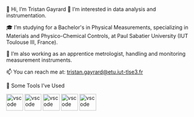 👋 Hi, I’m Tristan Gayrard
👀 I’m interested in data analysis and instrumentation.

🎓 I’m studying for a Bachelor's in Physical Measurements, specializing in Materials and Physico-Chemical Controls, at Paul Sabatier University (IUT Toulouse III, France).

🧪 I’m also working as an apprentice metrologist, handling and monitoring measurement instruments.

📫 You can reach me at: tristan.gayrard@etu.iut-tlse3.fr
  
🚀 Some Tools I’ve Used
<p align="left">
<img src="https://cdn.jsdelivr.net/gh/devicons/devicon@latest/icons/arduino/arduino-original.svg" alt="vscode" width="45" height="45"/>
<img src="https://cdn.jsdelivr.net/gh/devicons/devicon@latest/icons/anaconda/anaconda-original.svg" alt="vscode" width="45" height="45"/>
<img src="https://cdn.jsdelivr.net/gh/devicons/devicon@latest/icons/python/python-original.svg" alt="vscode" width="45" height="45"/>
<img src="https://cdn.jsdelivr.net/gh/devicons/devicon@latest/icons/inkscape/inkscape-original.svg" alt="vscode" width="45" height="45"/>
<img src="https://cdn.jsdelivr.net/gh/devicons/devicon@latest/icons/qt/qt-original.svg" alt="vscode" width="45" height="45" />  
</p>
